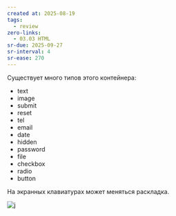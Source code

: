 ```yaml
---
created at: 2025-08-19
tags:
  - review
zero-links:
  - 03.03 HTML
sr-due: 2025-09-27
sr-interval: 4
sr-ease: 270
---
```

Существует много типов этого контейнера:

- text
- image
- submit
- reset
- tel
- email
- date
- hidden
- password
- file
- checkbox
- radio
- button

На экранных клавиатурах может меняться раскладка.

![j](https://solid-canidae-759.notion.site/image/https%3A%2F%2Fprod-files-secure.s3.us-west-2.amazonaws.com%2F88b5ae27-ae96-47e9-9b3e-04a5469da5df%2Ffa2d17f2-9abb-426f-9f79-5aa0a4356f0b%2FUntitled.png?table=block&id=145dcd93-9d44-8157-a91f-dc5d96648df3&spaceId=88b5ae27-ae96-47e9-9b3e-04a5469da5df&width=1360&userId=&cache=v2)
